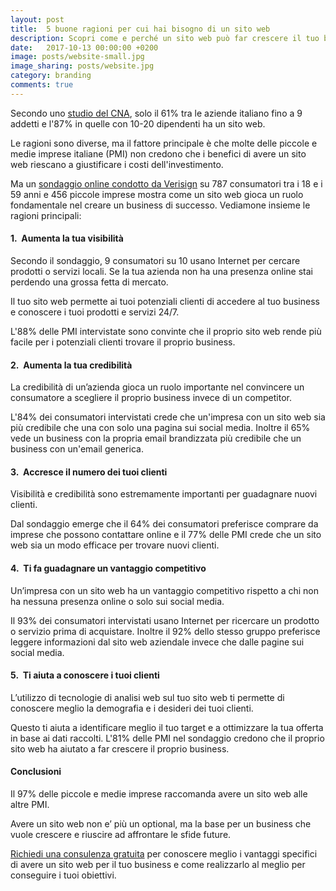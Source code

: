 ```yaml
---
layout: post
title:  5 buone ragioni per cui hai bisogno di un sito web
description: Scopri come e perché un sito web può far crescere il tuo business.
date:   2017-10-13 00:00:00 +0200
image: posts/website-small.jpg
image_sharing: posts/website.jpg
category: branding
comments: true
---
```


Secondo uno [studio del CNA][1], solo il 61% tra le aziende italiano fino a 9 addetti e l'87% in quelle con 10-20 dipendenti ha un sito web.

Le ragioni sono diverse, ma il fattore principale è che molte delle piccole e medie imprese italiane (PMI) non credono che i benefici di avere un sito web riescano a giustificare i costi dell'investimento.

Ma un [sondaggio online condotto da Verisign][2] su 787 consumatori tra i 18 e i 59 anni e 456 piccole imprese mostra come un sito web gioca un ruolo fondamentale nel creare un business di successo. Vediamone insieme le ragioni principali:

#### 1.&nbsp; Aumenta la tua visibilità

Secondo il sondaggio, 9 consumatori su 10 usano Internet per cercare prodotti o servizi locali. Se la tua azienda non ha una presenza online stai perdendo una grossa fetta di mercato.

Il tuo sito web permette ai tuoi potenziali clienti di accedere al tuo business e conoscere i tuoi prodotti e servizi 24/7.

L'88% delle PMI intervistate sono convinte che il proprio sito web rende più facile per i potenziali clienti trovare il proprio business.

#### 2.&nbsp; Aumenta la tua credibilità

La credibilità di un’azienda gioca un ruolo importante nel convincere un consumatore a scegliere il proprio business invece di un competitor.

L'84% dei consumatori intervistati crede che un'impresa con un sito web sia più credibile che una con solo una pagina sui social media. Inoltre il 65% vede un business con la propria email brandizzata più credibile che un business con un'email generica.

#### 3.&nbsp; Accresce il numero dei tuoi clienti

Visibilità e credibilità sono estremamente importanti per guadagnare nuovi clienti.

Dal sondaggio emerge che il 64% dei consumatori preferisce comprare da imprese che possono contattare online e il 77% delle PMI crede che un sito web sia un modo efficace per trovare nuovi clienti.

#### 4.&nbsp; Ti fa guadagnare un vantaggio competitivo

Un’impresa con un sito web ha un vantaggio competitivo rispetto a chi non ha nessuna presenza online o solo sui social media.

Il 93% dei consumatori intervistati usano Internet per ricercare un prodotto o servizio prima di acquistare. Inoltre il 92% dello stesso gruppo preferisce leggere informazioni dal sito web aziendale invece che dalle pagine sui social media.

#### 5.&nbsp; Ti aiuta a conoscere i tuoi clienti

L’utilizzo di tecnologie di analisi web sul tuo sito web ti permette di conoscere meglio la demografia e i desideri dei tuoi clienti.

Questo ti aiuta a identificare meglio il tuo target e a ottimizzare la tua offerta in base ai dati raccolti. L'81% delle PMI nel sondaggio credono che il proprio sito web ha aiutato a far crescere il proprio business.

#### Conclusioni

Il 97% delle piccole e medie imprese raccomanda avere un sito web alle altre PMI.

Avere un sito web non e’ più un optional, ma la base per un business che vuole crescere e riuscire ad affrontare le sfide future.

[Richiedi una consulenza gratuita][3] per conoscere meglio i vantaggi specifici di avere un sito web per il tuo business e come realizzarlo al meglio per conseguire i tuoi obiettivi.


[1]: http://www.cna.it/notizie/studio-cna-micro-piccole-imprese-una-su-dieci-e-senza-pc
[2]: https://blog.verisign.com/getting-online/verisign-2015-online-survey-97-percent-of-smbs-would-recommend-having-a-website-to-other-smbs/
[3]: https://deltalocalmarketing.it/consulenza-gratuita

